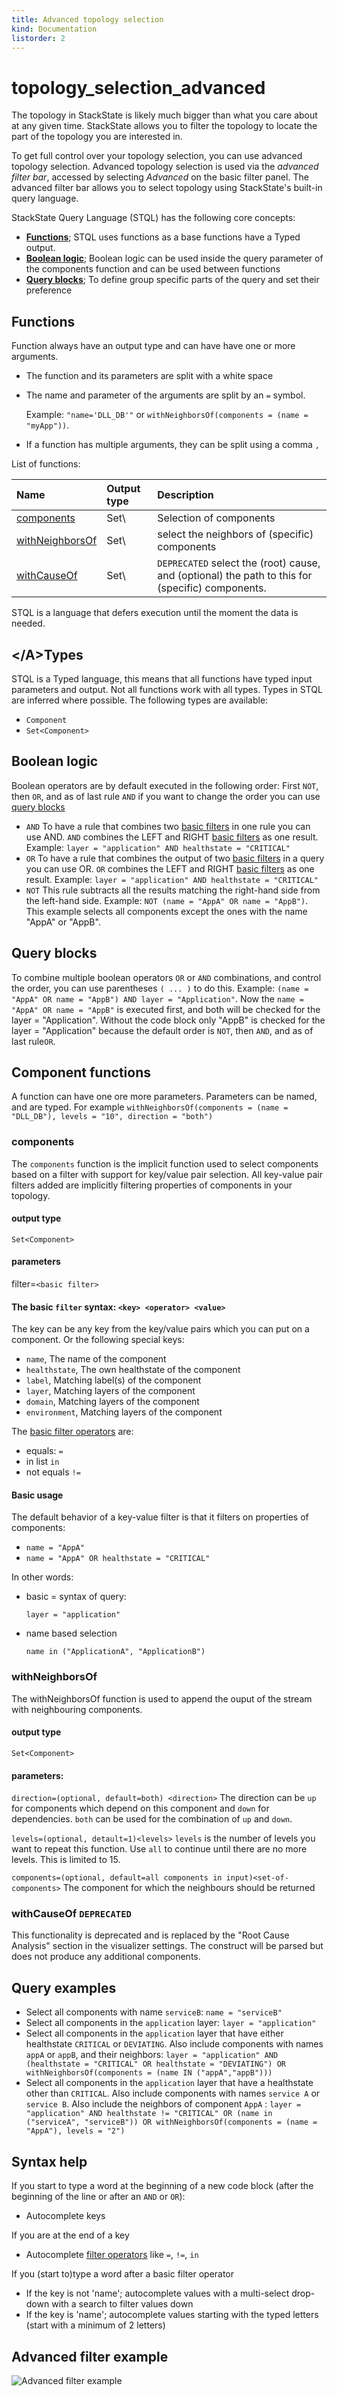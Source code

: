 ```yaml
---
title: Advanced topology selection
kind: Documentation
listorder: 2
---
```


# topology\_selection\_advanced

The topology in StackState is likely much bigger than what you care about at any given time. StackState allows you to filter the topology to locate the part of the topology you are interested in.

To get full control over your topology selection, you can use advanced topology selection. Advanced topology selection is used via the _advanced filter bar_, accessed by selecting _Advanced_ on the basic filter panel. The advanced filter bar allows you to select topology using StackState's built-in query language.

StackState Query Language \(STQL\) has the following core concepts:

* [**Functions**](topology_selection_advanced.md#functions); STQL uses functions as a base functions have a Typed output.
* [**Boolean logic**](topology_selection_advanced.md#boolean-logic); Boolean logic can be used inside the query parameter of the components function and can be used between functions
* [**Query blocks**](topology_selection_advanced.md#output-functions); To define group specific parts of the query and set their preference

## Functions

Function always have an output type and can have have one or more arguments.

* The function and its parameters are split with a white space
* The name and parameter of the arguments are split by an `=` symbol.

  Example: `"name='DLL_DB'"` or `withNeighborsOf(components = (name = "myApp"))`.

* If a function has multiple arguments, they can be split using a comma `,`  

List of functions:

| Name | Output type | Description |
| :--- | :--- | :--- |
| [components](topology_selection_advanced.md#function-components) | Set\ | Selection of components |
| [withNeighborsOf](topology_selection_advanced.md#function-withNeighborsOf) | Set\ | select the neighbors of \(specific\) components |
| [withCauseOf](topology_selection_advanced.md#function-causeOf) | Set\ | `DEPRECATED` select the \(root\) cause, and \(optional\) the path to this for \(specific\) components. |

STQL is a language that defers execution until the moment the data is needed.

## &lt;/A&gt;Types

STQL is a Typed language, this means that all functions have typed input parameters and output. Not all functions work with all types. Types in STQL are inferred where possible. The following types are available:

* `Component`
* `Set<Component>`

## Boolean logic

Boolean operators are by default executed in the following order: First `NOT`, then `OR`, and as of last rule `AND` if you want to change the order you can use [query blocks](topology_selection_advanced.md#query-blocks)

* `AND` To have a rule that combines two [basic filters](topology_selection_advanced.md#components-basic-filter) in one rule you can use AND. `AND` combines the LEFT and RIGHT [basic filters](topology_selection_advanced.md#components-basic-filter) as one result. Example: `layer = "application" AND healthstate = "CRITICAL"`
* `OR` To have a rule that combines the output of two [basic filters](topology_selection_advanced.md#components-basic-filter) in a query you can use OR. `OR` combines the LEFT and RIGHT [basic filters](topology_selection_advanced.md#components-basic-filter) as one result. Example: `layer = "application" AND healthstate = "CRITICAL"`
* `NOT` This rule subtracts all the results matching the right-hand side from the left-hand side. Example: `NOT (name = "AppA" OR name = "AppB")`. This example selects all components except the ones with the name "AppA" or "AppB".

## Query blocks

To combine multiple boolean operators `OR` or `AND` combinations, and control the order, you can use parentheses `( ... )` to do this. Example: `(name = "AppA" OR name = "AppB") AND layer = "Application"`. Now the `name = "AppA" OR name = "AppB"` is executed first, and both will be checked for the layer = "Application". Without the code block only "AppB" is checked for the layer = "Application" because the default order is `NOT`, then `AND`, and as of last rule`OR`.

## Component functions

A function can have one ore more parameters. Parameters can be named, and are typed. For example `withNeighborsOf(components = (name = "DLL_DB"), levels = "10", direction = "both")`

### components

The `components` function is the implicit function used to select components based on a filter with support for key/value pair selection. All key-value pair filters added are implicitly filtering properties of components in your topology.

#### output type

`Set<Component>`

#### parameters

filter=`<basic filter>`

#### The basic `filter` syntax: `<key> <operator> <value>`

The key can be any key from the key/value pairs which you can put on a component. Or the following special keys:

* `name`, The name of the component
* `healthstate`, The own healthstate of the component
* `label`, Matching label\(s\) of the component
* `layer`, Matching layers of the component
* `domain`, Matching layers of the component
* `environment`, Matching layers of the component

The  [basic filter operators](topology_selection_advanced.md) are:

* equals: `=`
* in list `in`
* not equals `!=`

#### Basic usage

The default behavior of a key-value filter is that it filters on properties of components:

* `name = "AppA"`
* `name = "AppA" OR healthstate = "CRITICAL"`

In other words:

* basic  =  syntax of query:

  `layer = "application"`

* name based selection

  `name in ("ApplicationA", "ApplicationB")`

### withNeighborsOf

The withNeighborsOf function is used to append the ouput of the stream with neighbouring components.

#### output type

`Set<Component>`

#### parameters:

`direction=(optional, default=both) <direction>` The direction can be `up` for components which depend on this component and `down` for dependencies. `both` can be used for the combination of `up` and `down`.

`levels=(optional, detault=1)<levels>` `levels` is the number of levels you want to repeat this function. Use `all` to continue until there are no more levels. This is limited to 15.

`components=(optional, default=all components in input)<set-of-components>` The component for which the neighbours should be returned

### withCauseOf `DEPRECATED`

This functionality is deprecated and is replaced by the "Root Cause Analysis" section in the visualizer settings. The construct will be parsed but does not produce any additional components.

## Query examples

* Select all components with name `serviceB`: `name = "serviceB"`
* Select all components in the `application` layer: `layer = "application"`
* Select all components in the `application` layer that have either healthstate `CRITICAL` or `DEVIATING`. Also include components with names `appA` or `appB`, and their neighbors: `layer = "application" AND (healthstate = "CRITICAL" OR healthstate = "DEVIATING") OR withNeighborsOf(components = (name IN ("appA","appB")))`
* Select all components in the `application` layer that have a healthstate other than `CRITICAL`. Also include components with names `service A` or `service B`. Also include the neighbors of component `AppA` : `layer = "application" AND healthstate != "CRITICAL" OR (name in ("serviceA", "serviceB")) OR withNeighborsOf(components = (name = "AppA"), levels = "2")`

## Syntax help

If you start to type a word at the beginning of a new code block \(after the beginning of the line or after an `AND` or `OR`\):

* Autocomplete keys

If you are at the end of a key

* Autocomplete [filter operators](topology_selection_advanced.md#components-basic-filter-operators) like `=`, `!=`, `in`

If you \(start to\)type a word after a basic filter operator

* If the key is not 'name'; autocomplete values with a multi-select drop-down with a search to filter values down
* If the key is 'name'; autocomplete values starting with the typed letters \(start with a minimum of 2 letters\)

## Advanced filter example

![Advanced filter example](../.gitbook/assets/query_advanced_with_neighbours.png)

